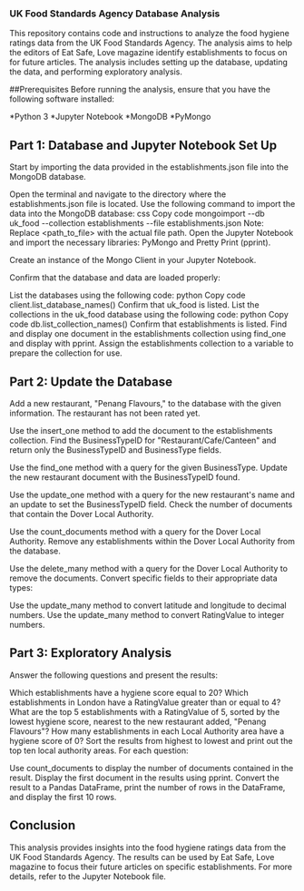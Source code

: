 ### UK Food Standards Agency Database Analysis
This repository contains code and instructions to analyze the food hygiene ratings data from the UK Food Standards Agency. The analysis aims to help the editors of Eat Safe, Love magazine identify establishments to focus on for future articles. The analysis includes setting up the database, updating the data, and performing exploratory analysis.

##Prerequisites
Before running the analysis, ensure that you have the following software installed:

*Python 3
*Jupyter Notebook
*MongoDB
*PyMongo

 ## Part 1: Database and Jupyter Notebook Set Up
Start by importing the data provided in the establishments.json file into the MongoDB database.

Open the terminal and navigate to the directory where the establishments.json file is located.
Use the following command to import the data into the MongoDB database:
css
Copy code
mongoimport --db uk_food --collection establishments --file establishments.json
Note: Replace <path_to_file> with the actual file path.
Open the Jupyter Notebook and import the necessary libraries: PyMongo and Pretty Print (pprint).

Create an instance of the Mongo Client in your Jupyter Notebook.

Confirm that the database and data are loaded properly:

List the databases using the following code:
python
Copy code
client.list_database_names()
Confirm that uk_food is listed.
List the collections in the uk_food database using the following code:
python
Copy code
db.list_collection_names()
Confirm that establishments is listed.
Find and display one document in the establishments collection using find_one and display with pprint.
Assign the establishments collection to a variable to prepare the collection for use.
## Part 2: Update the Database
Add a new restaurant, "Penang Flavours," to the database with the given information. The restaurant has not been rated yet.

Use the insert_one method to add the document to the establishments collection.
Find the BusinessTypeID for "Restaurant/Cafe/Canteen" and return only the BusinessTypeID and BusinessType fields.

Use the find_one method with a query for the given BusinessType.
Update the new restaurant document with the BusinessTypeID found.

Use the update_one method with a query for the new restaurant's name and an update to set the BusinessTypeID field.
Check the number of documents that contain the Dover Local Authority.

Use the count_documents method with a query for the Dover Local Authority.
Remove any establishments within the Dover Local Authority from the database.

Use the delete_many method with a query for the Dover Local Authority to remove the documents.
Convert specific fields to their appropriate data types:

Use the update_many method to convert latitude and longitude to decimal numbers.
Use the update_many method to convert RatingValue to integer numbers.
## Part 3: Exploratory Analysis
Answer the following questions and present the results:

Which establishments have a hygiene score equal to 20?
Which establishments in London have a RatingValue greater than or equal to 4?
What are the top 5 establishments with a RatingValue of 5, sorted by the lowest hygiene score, nearest to the new restaurant added, "Penang Flavours"?
How many establishments in each Local Authority area have a hygiene score of 0? Sort the results from highest to lowest and print out the top ten local authority areas.
For each question:

Use count_documents to display the number of documents contained in the result.
Display the first document in the results using pprint.
Convert the result to a Pandas DataFrame, print the number of rows in the DataFrame, and display the first 10 rows.
## Conclusion
This analysis provides insights into the food hygiene ratings data from the UK Food Standards Agency. The results can be used by Eat Safe, Love magazine to focus their future articles on specific establishments. For more details, refer to the Jupyter Notebook file.

